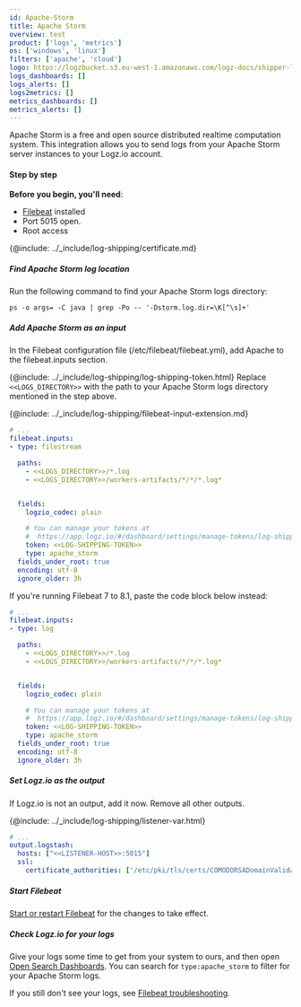 ```yaml
---
id: Apache-Storm
title: Apache Storm
overview: test
product: ['logs', 'metrics']
os: ['windows', 'linux']
filters: ['apache', 'cloud']
logo: https://logzbucket.s3.eu-west-1.amazonaws.com/logz-docs/shipper-logos/tomcat-logo.png
logs_dashboards: []
logs_alerts: []
logs2metrics: []
metrics_dashboards: []
metrics_alerts: []
---
```


Apache Storm is a free and open source distributed realtime computation system. This integration allows you to send logs from your Apache Storm server instances to your Logz.io account.

#### Step by step

**Before you begin, you'll need**:

* [Filebeat](https://www.elastic.co/guide/en/beats/filebeat/current/filebeat-installation.html) installed
* Port 5015 open.
* Root access

 

{@include: ../_include/log-shipping/certificate.md}

##### Find Apache Storm log location

Run the following command to find your Apache Storm logs directory:

```shell
ps -o args= -C java | grep -Po -- '-Dstorm.log.dir=\K[^\s]+'
```



##### Add Apache Storm as an input

In the Filebeat configuration file (/etc/filebeat/filebeat.yml), add Apache to the filebeat.inputs section.


{@include: ../_include/log-shipping/log-shipping-token.html} Replace `<<LOGS_DIRECTORY>>` with the path to your Apache Storm logs directory mentioned in the step above. 

{@include: ../_include/log-shipping/filebeat-input-extension.md}

```yaml
# ...
filebeat.inputs:
- type: filestream

  paths:
    - <<LOGS_DIRECTORY>>/*.log
    - <<LOGS_DIRECTORY>>/workers-artifacts/*/*/*.log*


  fields:
    logzio_codec: plain

    # You can manage your tokens at
    #  https://app.logz.io/#/dashboard/settings/manage-tokens/log-shipping
    token: <<LOG-SHIPPING-TOKEN>>
    type: apache_storm
  fields_under_root: true
  encoding: utf-8
  ignore_older: 3h

```

If you're running Filebeat 7 to 8.1, paste the code block below instead:

```yaml
# ...
filebeat.inputs:
- type: log

  paths:
    - <<LOGS_DIRECTORY>>/*.log
    - <<LOGS_DIRECTORY>>/workers-artifacts/*/*/*.log*


  fields:
    logzio_codec: plain

    # You can manage your tokens at
    #  https://app.logz.io/#/dashboard/settings/manage-tokens/log-shipping
    token: <<LOG-SHIPPING-TOKEN>>
    type: apache_storm
  fields_under_root: true
  encoding: utf-8
  ignore_older: 3h

```



##### Set Logz.io as the output

If Logz.io is not an output, add it now.
Remove all other outputs.

{@include: ../_include/log-shipping/listener-var.html} 

```yaml
# ...
output.logstash:
  hosts: ["<<LISTENER-HOST>>:5015"]
  ssl:
    certificate_authorities: ['/etc/pki/tls/certs/COMODORSADomainValidationSecureServerCA.crt']
```

##### Start Filebeat

[Start or restart Filebeat](https://www.elastic.co/guide/en/beats/filebeat/master/filebeat-starting.html) for the changes to take effect.

##### Check Logz.io for your logs

Give your logs some time to get from your system to ours, and then open [Open Search Dashboards](https://app.logz.io/#/dashboard/osd). You can search for `type:apache_storm` to filter for your Apache Storm logs. 

If you still don't see your logs, see [Filebeat troubleshooting](https://docs.logz.io/shipping/log-sources/filebeat.html#troubleshooting).

  
